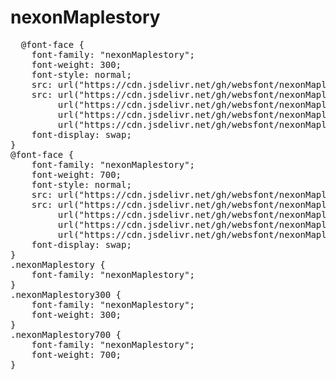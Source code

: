 # nexonMaplestory

<pre>
  @font-face {
    font-family: "nexonMaplestory";
    font-weight: 300;
    font-style: normal;
    src: url("https://cdn.jsdelivr.net/gh/websfont/nexonMaplestory/nexonMaplestory-Light.eot");
    src: url("https://cdn.jsdelivr.net/gh/websfont/nexonMaplestory/nexonMaplestory-Light.eot?#iefix") format("embedded-opentype"),
         url("https://cdn.jsdelivr.net/gh/websfont/nexonMaplestory/nexonMaplestory-Light.woff2") format("woff2"),
         url("https://cdn.jsdelivr.net/gh/websfont/nexonMaplestory/nexonMaplestory-Light.woff") format("woff"),
         url("https://cdn.jsdelivr.net/gh/websfont/nexonMaplestory/nexonMaplestory-Light.ttf") format("truetype");
    font-display: swap;
}
@font-face {
    font-family: "nexonMaplestory";
    font-weight: 700;
    font-style: normal;
    src: url("https://cdn.jsdelivr.net/gh/websfont/nexonMaplestory/nexonMaplestory-Bold.eot");
    src: url("https://cdn.jsdelivr.net/gh/websfont/nexonMaplestory/nexonMaplestory-Bold.eot?#iefix") format("embedded-opentype"),
         url("https://cdn.jsdelivr.net/gh/websfont/nexonMaplestory/nexonMaplestory-Bold.woff2") format("woff2"),
         url("https://cdn.jsdelivr.net/gh/websfont/nexonMaplestory/nexonMaplestory-Bold.woff") format("woff"),
         url("https://cdn.jsdelivr.net/gh/websfont/nexonMaplestory/nexonMaplestory-Bold.ttf") format("truetype");
    font-display: swap;
}
.nexonMaplestory {
    font-family: "nexonMaplestory";
}
.nexonMaplestory300 {
    font-family: "nexonMaplestory";
    font-weight: 300;
}
.nexonMaplestory700 {
    font-family: "nexonMaplestory";
    font-weight: 700;
}


</pre>
